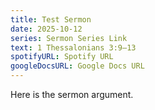 ```yaml
---
title: Test Sermon
date: 2025-10-12
series: Sermon Series Link
text: 1 Thessalonians 3:9–13
spotifyURL: Spotify URL
googleDocsURL: Google Docs URL
---
```

Here is the sermon argument.